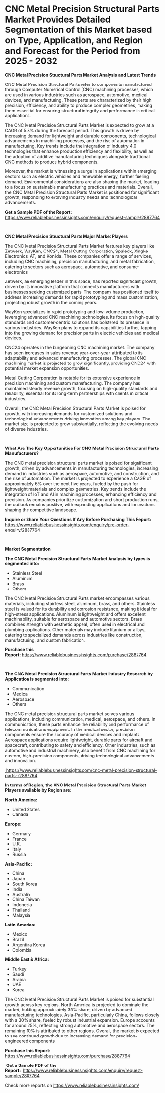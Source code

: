 <p><h1>CNC Metal Precision Structural Parts Market Provides Detailed Segmentation of this Market based on Type, Application, and Region and Forecast for the Period from 2025 - 2032</h1></p><p><strong>CNC Metal Precision Structural Parts Market Analysis and Latest Trends</strong></p>
<p><p>CNC Metal Precision Structural Parts refer to components manufactured through Computer Numerical Control (CNC) machining processes, which are used in various industries such as aerospace, automotive, medical devices, and manufacturing. These parts are characterized by their high precision, efficiency, and ability to produce complex geometries, making them essential for ensuring structural integrity and performance in critical applications.</p><p>The CNC Metal Precision Structural Parts Market is expected to grow at a CAGR of 5.8% during the forecast period. This growth is driven by increasing demand for lightweight and durable components, technological advancements in machining processes, and the rise of automation in manufacturing. Key trends include the integration of Industry 4.0 technologies that enhance production efficiency and flexibility, as well as the adoption of additive manufacturing techniques alongside traditional CNC methods to produce hybrid components.</p><p>Moreover, the market is witnessing a surge in applications within emerging sectors such as electric vehicles and renewable energy, further fueling demand. Environmental considerations are also shaping the market, leading to a focus on sustainable manufacturing practices and materials. Overall, the CNC Metal Precision Structural Parts Market is positioned for significant growth, responding to evolving industry needs and technological advancements.</p></p>
<p><strong>Get a Sample PDF of the Report:&nbsp;</strong> <a href="https://www.reliablebusinessinsights.com/enquiry/request-sample/2887764?utm_campaign=3086&utm_medium=2&utm_source=Github&utm_content=ia&utm_term=14032025&utm_id=cnc-metal-precision-structural-parts">https://www.reliablebusinessinsights.com/enquiry/request-sample/2887764</a></p>
<p>&nbsp;</p>
<p><strong>CNC Metal Precision Structural Parts Major Market Players</strong></p>
<p><p>The CNC Metal Precision Structural Parts Market features key players like Zetwerk, WayKen, CNC24, Metal Cutting Corporation, Spaleck, Xingke Electronics, AT, and Konlida. These companies offer a range of services, including CNC machining, precision manufacturing, and metal fabrication, catering to sectors such as aerospace, automotive, and consumer electronics.</p><p>Zetwerk, an emerging leader in this space, has reported significant growth, driven by its innovative platform that connects manufacturers with businesses seeking customized parts. The company has positioned itself to address increasing demands for rapid prototyping and mass customization, projecting robust growth in the coming years.</p><p>WayKen specializes in rapid prototyping and low-volume production, leveraging advanced CNC machining technologies. Its focus on high-quality standards and customer-centric solutions has bolstered its presence in various industries. WayKen plans to expand its capabilities further, tapping into the growing demand for precision parts in electric vehicles and medical devices.</p><p>CNC24 operates in the burgeoning CNC machining market. The company has seen increases in sales revenue year-over-year, attributed to its adaptability and advanced manufacturing processes. The global CNC machining market is projected to grow significantly, providing CNC24 with potential market expansion opportunities.</p><p>Metal Cutting Corporation is notable for its extensive experience in precision machining and custom manufacturing. The company has maintained steady revenue growth, focusing on high-quality standards and reliability, essential for its long-term partnerships with clients in critical industries.</p><p>Overall, the CNC Metal Precision Structural Parts Market is poised for growth, with increasing demands for customized solutions and technological advancements driving innovation among key players. The market size is projected to grow substantially, reflecting the evolving needs of diverse industries.</p></p>
<p>&nbsp;</p>
<p><strong>What Are The Key Opportunities For CNC Metal Precision Structural Parts Manufacturers?</strong></p>
<p><p>The CNC metal precision structural parts market is poised for significant growth, driven by advancements in manufacturing technologies, increasing demand in industries such as aerospace, automotive, and construction, and the rise of automation. The market is projected to experience a CAGR of approximately 6% over the next five years, fueled by the push for lightweight materials and complex geometries. Key trends include the integration of IoT and AI in machining processes, enhancing efficiency and precision. As companies prioritize customization and short production runs, the outlook remains positive, with expanding applications and innovations shaping the competitive landscape.</p></p>
<p><strong>Inquire or Share Your Questions If Any Before Purchasing This Report:</strong> <a href="https://www.reliablebusinessinsights.com/enquiry/pre-order-enquiry/2887764?utm_campaign=3086&utm_medium=2&utm_source=Github&utm_content=ia&utm_term=14032025&utm_id=cnc-metal-precision-structural-parts">https://www.reliablebusinessinsights.com/enquiry/pre-order-enquiry/2887764</a></p>
<p>&nbsp;</p>
<p><strong>Market Segmentation</strong></p>
<p><strong>The CNC Metal Precision Structural Parts Market Analysis by types is segmented into:</strong></p>
<p><ul><li>Stainless Steel</li><li>Aluminum</li><li>Brass</li><li>Others</li></ul></p>
<p><p>The CNC Metal Precision Structural Parts market encompasses various materials, including stainless steel, aluminum, brass, and others. Stainless steel is valued for its durability and corrosion resistance, making it ideal for high-stress applications. Aluminum is lightweight and offers excellent machinability, suitable for aerospace and automotive sectors. Brass combines strength with aesthetic appeal, often used in electrical and plumbing applications. Other materials may include titanium or alloys, catering to specialized demands across industries like construction, manufacturing, and custom fabrication.</p></p>
<p><strong>Purchase this Report:&nbsp;</strong><a href="https://www.reliablebusinessinsights.com/purchase/2887764?utm_campaign=3086&utm_medium=2&utm_source=Github&utm_content=ia&utm_term=14032025&utm_id=cnc-metal-precision-structural-parts">https://www.reliablebusinessinsights.com/purchase/2887764</a></p>
<p>&nbsp;</p>
<p><strong>The CNC Metal Precision Structural Parts Market Industry Research by Application is segmented into:</strong></p>
<p><ul><li>Communication</li><li>Medical</li><li>Aerospace</li><li>Others</li></ul></p>
<p><p>The CNC metal precision structural parts market serves various applications, including communication, medical, aerospace, and others. In communication, these parts enhance the reliability and performance of telecommunications equipment. In the medical sector, precision components ensure the accuracy of medical devices and implants. Aerospace applications require lightweight, durable parts for aircraft and spacecraft, contributing to safety and efficiency. Other industries, such as automotive and industrial machinery, also benefit from CNC machining for custom, high-precision components, driving technological advancements and innovation.</p></p>
<p><a href="https://www.reliablebusinessinsights.com/cnc-metal-precision-structural-parts-r2887764?utm_campaign=3086&utm_medium=2&utm_source=Github&utm_content=ia&utm_term=14032025&utm_id=cnc-metal-precision-structural-parts">&nbsp;https://www.reliablebusinessinsights.com/cnc-metal-precision-structural-parts-r2887764</a></p>
<p><strong>In terms of Region, the CNC Metal Precision Structural Parts Market Players available by Region are:</strong></p>
<p>
    <p> <strong> North America: </strong>
        <ul>
            <li>United States</li>
            <li>Canada</li>
        </ul>
        </p> 
    <p> <strong> Europe: </strong>
        <ul>
            <li>Germany</li>
            <li>France</li>
            <li>U.K.</li>
            <li>Italy</li>
            <li>Russia</li>
        </ul>
        </p> 
    <p> <strong> Asia-Pacific: </strong>
        <ul>
            <li>China</li>
            <li>Japan</li>
            <li>South Korea</li>
            <li>India</li>
            <li>Australia</li>
            <li>China Taiwan</li>
            <li>Indonesia</li>
            <li>Thailand</li>
            <li>Malaysia</li>
        </ul>
        </p> 
    <p> <strong> Latin America: </strong>
        <ul>
            <li>Mexico</li>
            <li>Brazil</li>
            <li>Argentina Korea</li>
            <li>Colombia</li>
        </ul>
        </p> 
    <p> <strong> Middle East & Africa: </strong>
        <ul>
            <li>Turkey</li>
            <li>Saudi</li>
            <li>Arabia</li>
            <li>UAE</li>
            <li>Korea</li>
        </ul>
    </p>
    </p>
<p><p>The CNC Metal Precision Structural Parts Market is poised for substantial growth across key regions. North America is projected to dominate the market, holding approximately 35% share, driven by advanced manufacturing technologies. Asia-Pacific, particularly China, follows closely with a 30% share, fueled by robust industrial expansion. Europe accounts for around 25%, reflecting strong automotive and aerospace sectors. The remaining 10% is attributed to other regions. Overall, the market is expected to see continued growth due to increasing demand for precision-engineered components.</p></p>
<p><strong>Purchase this Report: </strong><a href="https://www.reliablebusinessinsights.com/purchase/2887764?utm_campaign=3086&utm_medium=2&utm_source=Github&utm_content=ia&utm_term=14032025&utm_id=cnc-metal-precision-structural-parts">https://www.reliablebusinessinsights.com/purchase/2887764</a></p>
<p>&nbsp;<strong>Get a Sample PDF of the Report:&nbsp;&nbsp;</strong><a href="https://www.reliablebusinessinsights.com/enquiry/request-sample/2887764?utm_campaign=3086&utm_medium=2&utm_source=Github&utm_content=ia&utm_term=14032025&utm_id=cnc-metal-precision-structural-parts">https://www.reliablebusinessinsights.com/enquiry/request-sample/2887764</a></p>
<p><strong></strong></p>
<p>Check more reports on <a href="https://www.reliablebusinessinsights.com/?utm_campaign=3086&utm_medium=2&utm_source=Github&utm_content=ia&utm_term=14032025&utm_id=cnc-metal-precision-structural-parts">https://www.reliablebusinessinsights.com/</a></p>
